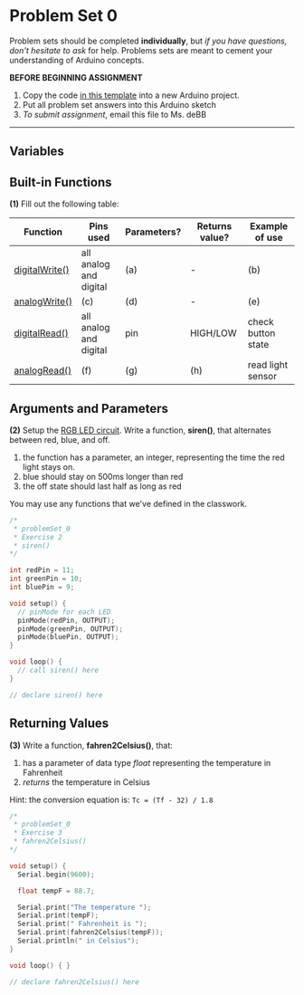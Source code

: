 # Problem Set 0

Problem sets should be completed **individually**, but *if you have questions, don't hesitate to ask* for help. Problems sets are meant to cement your understanding of Arduino concepts.

**BEFORE BEGINNING ASSIGNMENT**
1. Copy the code [in this template](../templates/ps0_template.md) into a new Arduino project.
2. Put all problem set answers into this Arduino sketch
3. *To submit assignment*, email this file to Ms. deBB

---

## Variables

## Built-in Functions

**(1)** Fill out the following table:

| Function | Pins used | Parameters? | Returns value? | Example of use |
| ------------- | ------------- | ----- | ----- | ----- |
| <a href="https://www.arduino.cc/en/Reference/DigitalWrite">digitalWrite()</a> | all analog and digital | (a)  | - | (b) |
| <a href="https://www.arduino.cc/en/Reference/analogWrite">analogWrite()</a> | (c) | (d) | - | (e) |
| <a href="https://www.arduino.cc/en/Reference/DigitalRead">digitalRead()</a> | all analog and digital | pin | HIGH/LOW | check button state |
| <a href="https://www.arduino.cc/en/Reference/AnalogRead">analogRead()</a> | (f) | (g) | (h) | read light sensor |

## Arguments and Parameters

**(2)** Setup the [RGB LED circuit](problemSet_0.md). Write a function, **siren()**, that alternates between red, blue, and off.
1. the function has a parameter, an integer, representing the time the red light stays on.
2. blue should stay on 500ms longer than red
3. the off state should last half as long as red

You may use any functions that we've defined in the classwork.

```c++
/*
 * problemSet_0
 * Exercise 2
 * siren()
*/

int redPin = 11;
int greenPin = 10;
int bluePin = 9;

void setup() {
  // pinMode for each LED
  pinMode(redPin, OUTPUT);
  pinMode(greenPin, OUTPUT);
  pinMode(bluePin, OUTPUT);  
}

void loop() {
  // call siren() here
}

// declare siren() here
```

## Returning Values
**(3)** Write a function, **fahren2Celsius()**, that:
1. has a parameter of data type *float* representing the temperature in Fahrenheit
2. *returns* the temperature in Celsius

Hint: the conversion equation is:
`Tc = (Tf - 32) / 1.8`

```c++
/*
 * problemSet_0
 * Exercise 3
 * fahren2Celsius()
*/

void setup() {
  Serial.begin(9600);

  float tempF = 88.7;

  Serial.print("The temperature ");
  Serial.print(tempF);
  Serial.print(" Fahrenheit is ");
  Serial.print(fahren2Celsius(tempF));
  Serial.println(" in Celsius");
}

void loop() { }

// declare fahren2Celsius() here
```
